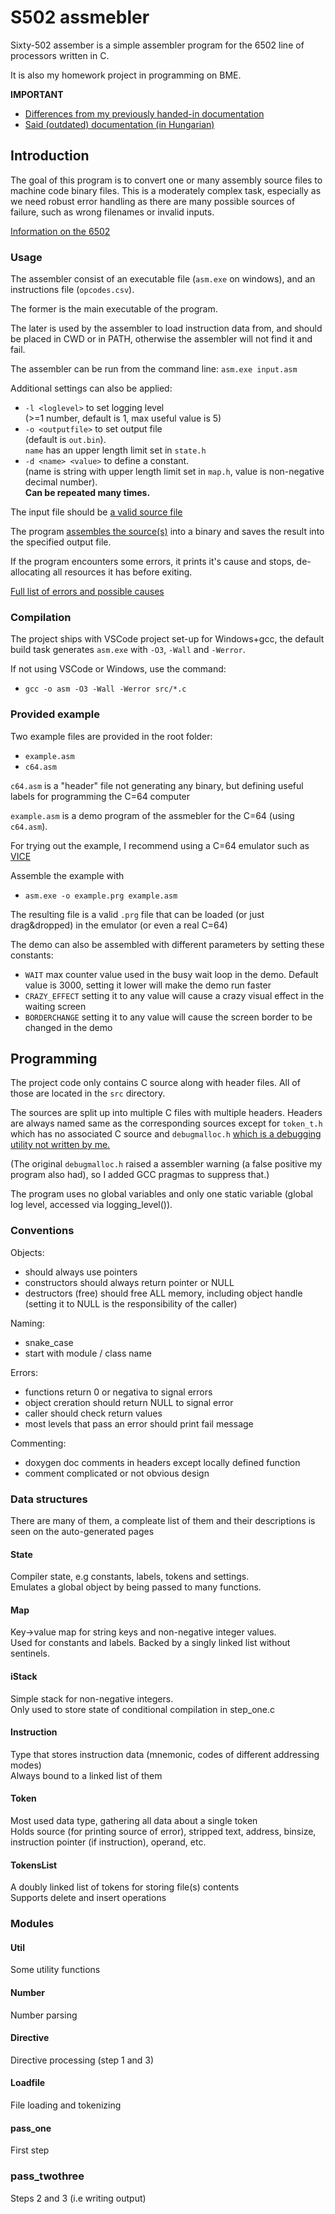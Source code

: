 # S502 assmebler

Sixty-502 assember is a simple assembler program for the 6502 line of processors written in C.

It is also my homework project in programming on BME.

**IMPORTANT**   
- [Differences from my previously handed-in documentation](changes.md)   
- [Said (outdated) documentation (in Hungarian)](https://docs.google.com/document/d/1sRYvylJ-WbkH5esaBcsoMkdLBEjIHsnn4SUdWfNLwUM/edit?usp=sharing)

## Introduction

The goal of this program is to convert one or many assembly source files to machine code binary files.
This is a moderately complex task, especially as we need robust error handling as there are many possible sources of failure, such as wrong filenames or invalid inputs.

[Information on the 6502](https://www.masswerk.at/6502/6502_instruction_set.html)

### Usage

The assembler consist of an executable file (`asm.exe` on windows), and an instructions file (`opcodes.csv`). 

The former is the main executable of the program.

The later is used by the assembler to load instruction data from, and should be placed in CWD or in PATH, otherwise the assembler will not find it and fail.

The assembler can be run from the command line: `asm.exe input.asm`

Additional settings can also be applied:
- `-l <loglevel>` to set logging level    
  (>=1 number, default is 1, max useful value is 5)
- `-o <outputfile>` to set output file    
  (default is `out.bin`).    
  `name` has an upper length limit set in `state.h`
- `-d <name> <value>` to define a constant.    
  (name is string with upper length limit set in `map.h`, value is non-negative decimal number).    
  **Can be repeated many times.**

The input file should be [a valid source file](sources.md)

The program [assembles the source(s)](assemble.md) into a binary and saves the result into the specified output file.

If the program encounters some errors, it prints it's cause and stops, de-allocating all resources it has before exiting.

[Full list of errors and possible causes](errlist.md)

### Compilation

The project ships with VSCode project set-up for Windows+gcc, the default build task generates `asm.exe` with `-O3`, `-Wall` and `-Werror`.

If not using VSCode or Windows, use the command:
- `gcc -o asm -O3 -Wall -Werror src/*.c`

### Provided example

Two example files are provided in the root folder:
- `example.asm`
- `c64.asm`

`c64.asm` is a "header" file not generating any binary, but defining useful labels for programming the C=64 computer

`example.asm` is a demo program of the assmebler for the C=64 (using `c64.asm`).

For trying out the example, I recommend using a C=64 emulator such as [VICE](https://vice-emu.sourceforge.io/)

Assemble the example with
- `asm.exe -o example.prg example.asm`

The resulting file is a valid `.prg` file that can be loaded (or just drag&dropped) in the emulator (or even a real C=64)

The demo can also be assembled with different parameters by setting these constants:
- `WAIT` max counter value used in the busy wait loop in the demo. Default value is 3000, setting it lower will make the demo run faster
- `CRAZY_EFFECT` setting it to any value will cause a crazy visual effect in the waiting screen
- `BORDERCHANGE` setting it to any value will cause the screen border to be changed in the demo

## Programming

The project code only contains C source along with header files. All of those are located in the `src` directory.

The sources are split up into multiple C files with multiple headers. Headers are always named same as the corresponding sources except for `token_t.h` which has no associated C source and `debugmalloc.h` [which is a debugging utility not written by me.](https://infoc.eet.bme.hu/debugmalloc/)

(The original `debugmalloc.h` raised a assembler warning (a false positive my program also had), so I added GCC pragmas to suppress that.)

The program uses no global variables and only one static variable (global log level, accessed via logging_level()).

### Conventions

Objects:
- should always use pointers
- constructors should always return pointer or NULL
- destructors (free) should free ALL memory, including object handle   
  (setting it to NULL is the responsibility of the caller)

Naming:
- snake_case
- start with module / class name

Errors:
- functions return 0 or negativa to signal errors
- object creration should return NULL to signal error
- caller should check return values
- most levels that pass an error should print fail message

Commenting:
- doxygen doc comments in headers except locally defined function
- comment complicated or not obvious design

### Data structures

There are many of them, a compleate list of them and their descriptions is seen on the auto-generated pages

#### State
Compiler state, e.g constants, labels, tokens and settings.   
Emulates a global object by being passed to many functions.

#### Map
Key->value map for string keys and non-negative integer values.   
Used for constants and labels. Backed by a singly linked list without sentinels.

#### iStack
Simple stack for non-negative integers.   
Only used to store state of conditional compilation in step_one.c

#### Instruction
Type that stores instruction data (mnemonic, codes of different addressing modes)   
Always bound to a linked list of them

#### Token
Most used data type, gathering all data about a single token    
Holds source (for printing source of error), stripped text, address, binsize, instruction pointer (if instruction), operand, etc.

#### TokensList
A doubly linked list of tokens for storing file(s) contents   
Supports delete and insert operations

### Modules

#### Util

Some utility functions

#### Number

Number parsing

#### Directive

Directive processing (step 1 and 3)

#### Loadfile

File loading and tokenizing

#### pass_one

First step

### pass_twothree

Steps 2 and 3 (i.e writing output)